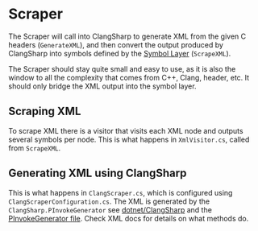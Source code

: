 ﻿# Scraper

The Scraper will call into ClangSharp to generate XML from the given C headers (`GenerateXML`), and then convert the output produced by ClangSharp into symbols defined by the [Symbol Layer](./symbol-layer/README.md) (`ScrapeXML`).

The Scraper should stay quite small and easy to use, as it is also the window to all the complexity that comes from C++, Clang, header, etc. It should only bridge the XML output into the symbol layer.

## Scraping XML

To scrape XML there is a visitor that visits each XML node and outputs several symbols per node.
This is what happens in `XmlVisitor.cs`, called from `ScrapeXML`.

## Generating XML using ClangSharp

This is what happens in `ClangScraper.cs`, which is configured using `ClangScraperConfiguration.cs`.
The XML is generated by the `ClangSharp.PInvokeGenerator` see [dotnet/ClangSharp](https://github.com/dotnet/ClangSharp) and the [PInvokeGenerator file](https://github.com/dotnet/ClangSharp/blob/main/sources/ClangSharp.PInvokeGenerator/PInvokeGenerator.cs).
Check XML docs for details on what methods do.
